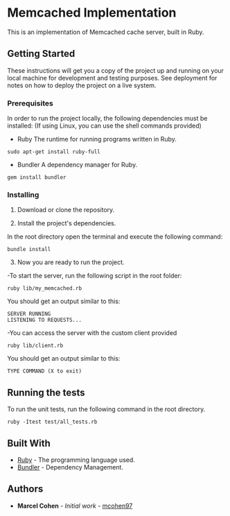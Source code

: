 # Memcached Implementation

This is an implementation of Memcached cache server, built in Ruby.

## Getting Started

These instructions will get you a copy of the project up and running on your local machine for development and testing purposes. See deployment for notes on how to deploy the project on a live system.

### Prerequisites

In order to run the project locally, the following dependencies must be installed:
(If using Linux, you can use the shell commands provided)

- Ruby
The runtime for running programs written in Ruby.

```
sudo apt-get install ruby-full
```

- Bundler
A dependency manager for Ruby.

```
gem install bundler
```


### Installing

1. Download or clone the repository.

2. Install the project's dependencies.

In the root directory open the terminal and execute the following command:

```
bundle install
```

3. Now you are ready to run the project.

-To start the server, run the following script in the root folder:

```
ruby lib/my_memcached.rb
```

You should get an output similar to this:

```
SERVER RUNNING
LISTENING TO REQUESTS...
```

-You can access the server with the custom client provided

```
ruby lib/client.rb
```

You should get an output similar to this:

```
TYPE COMMAND (X to exit)
```

## Running the tests

To run the unit tests, run the following command in the root directory.

```
ruby -Itest test/all_tests.rb
```

## Built With

* [Ruby](https://www.ruby-lang.org/en/documentation/) - The programming language used.
* [Bundler](https://bundler.io/) - Dependency Management.


## Authors

* **Marcel Cohen** - *Initial work* - [mcohen97](https://github.com/mcohen97)






